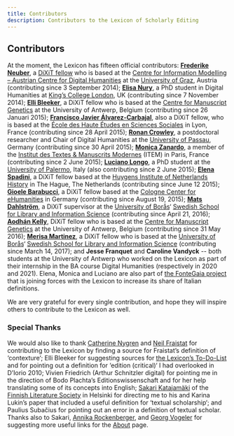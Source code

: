 ```yaml
---
title: Contributors
description: Contributors to the Lexicon of Scholarly Editing
---
```


## Contributors
At the moment, the Lexicon has fifteen official contributors: [**Frederike Neuber**](https://twitter.com/FrederikeNBR), a [DiXiT fellow](http://dixit.uni-koeln.de/home.html?&L=1) who is based at the [Centre for Information Modelling – Austrian Centre for Digital Humanities](http://informationsmodellierung.uni-graz.at/en/) at the [University of Graz](http://www.uni-graz.at/en/), Austria (contributing since 3 September 2014);
[**Elisa Nury**](https://twitter.com/ElisaNury), a PhD student in Digital Humanities at [King’s College London](http://www.kcl.ac.uk/index.aspx), UK (contributing since 7 November 2014);
[**Elli Bleeker**](https://twitter.com/ellibleeker), a DiXiT fellow who is based at the [Centre for Manuscript Genetics](https://www.uantwerpen.be/en/rg/centre-for-manuscript-genetics/) at the University of Antwerp, Belgium (contributing since 26 Januari 2015);
[**Francisco Javier Álvarez-Carbajal**](https://twitter.com/FranJAlvarezCar), also a DiXiT fellow, who is based at the [École des Haute Études en Sciences Sociales](http://www.ehess.fr/fr/) in Lyon, France (contributing since 28 April 2015);
[**Ronan Crowley**](https://twitter.com/Yellworque), a postdoctoral researcher and Chair of Digital Humanities at the [University of Passau](http://www.uni-passau.de/en/), Germany (contributing since 30 April 2015);
[**Monica Zanardo**](https://independent.academia.edu/MonicaZanardo), a member of the [Institut des Textes & Manuscrits Modernes](http://www.item.ens.fr/) (ITEM) in Paris, France (contributing since 2 June 2015);
[**Luciano Longo**](https://unipa.academia.edu/LucianoLongo), a PhD student at the [University of Palermo](http://www.unipa.it/), Italy (also contributing since 2 June 2015);
[**Elena Spadini**](https://twitter.com/spadinelena), a DiXiT fellow based at the [Huygens Institute of Netherlands History](https://www.huygens.knaw.nl/?lang=en) in The Hague, The Netherlands (contributing since June 12 2015);
[**Gioele Barabucci**](https://svario.it/gioele/uni), a DiXiT fellow based at the [Cologne Center for eHumanities](http://cceh.uni-koeln.de/) in Germany (contributing since August 19, 2015);
[**Mats Dahlström**](https://twitter.com/matsdahlstrom), a DiXiT supervisor at the [University of Borås](http://www.hb.se/)‘ [Swedish School for Library and Information Science](http://www.hb.se/en/The-Swedish-School-of-Library-and-Information-Science-SSLIS/) (contributing since April 21, 2016);
[**Aodhán Kelly**](https://twitter.com/aodhankelly), DiXiT fellow who is based at the [Centre for Manuscript Genetics](https://www.uantwerpen.be/en/rg/centre-for-manuscript-genetics/) at the University of Antwerp, Belgium (contributing since 31 May 2016);
[**Merisa Martinez**](https://twitter.com/merisamartinez?lang=en), a DiXiT fellow who is based at the [University of Borås](http://www.hb.se/)‘ [Swedish School for Library and Information Science](http://www.hb.se/en/The-Swedish-School-of-Library-and-Information-Science-SSLIS/) (contributing since March 14, 2017); and **Jesse Franquet** and **Caroline Vandyck** -- both students at the University of Antwerp who worked on the Lexicon as part of their internship in the BA course Digital Humanities (respectively in 2020 and 2021). Elena, Monica and Luciano are also part of [the FonteGaia project](http://fontegaia.hypotheses.org/) that is joining forces with the Lexicon to increase its share of Italian definitions.

We are very grateful for every single contribution, and hope they will inspire others to contribute to the Lexicon as well.

### Special Thanks
We would also like to thank [Catherine Nygren](https://twitter.com/broomgrass) and [Neil Fraistat](https://twitter.com/fraistat) for contributing to the Lexicon by finding a source for Fraistat’s definition of ‘contexture‘; Elli Bleeker for suggesting sources for [the Lexicon’s To-Do-List](https://www.zotero.org/groups/lexicon_of_scholarly_editing) and for pointing out a definition for ‘edition (critical)‘ I had overlooked in D’Iorio 2010; Vivien Friedrich (Arthur Schnitzler digital) for pointing me in the direction of Bodo Plachta’s Editionswissenschaft and for her help translating some of its concepts into English; [Sakari Katajamäki](http://www.finlit.fi/fi/tutkimus/loyda-asiantuntija/sakari-katajamaki#.VCrAsil_s7g) of the [Finnish Literature Society](http://neba.finlit.fi/index.php?lang=eng) in Helsinki for directing me to his and Karina Lukin’s paper that included a useful definition for ‘textual scholarship‘; and Paulius Subačius for pointing out an error in a definition of textual scholar. Thanks also to Sakari, [Annika Rockenberger](https://twitter.com/ARockenberger), and [Georg Vogeler](https://twitter.com/i/notifications) for suggesting more useful links for the [About](https://twitter.com/i/notifications) page.
